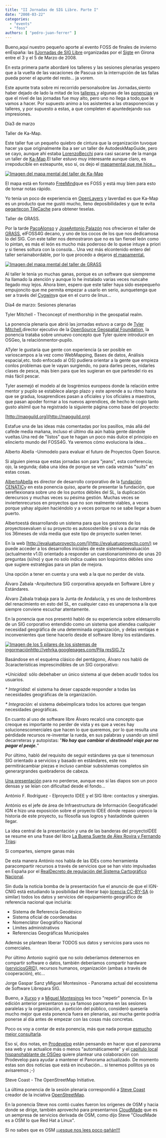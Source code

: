 ```yaml
---
title: "II Jornadas de SIG Libre. Parte I"
date: "2008-03-22"
categories: 
  - "events"
  - "foss"
authors: [ "pedro-juan-ferrer" ]
---
```


Bueno,aquí nuestro pequeño aporte al evento FOSS de finales de invierno enEspaña: las [IIJornadas de SIG Libre](http://www.sigte.udg.es/jornadassiglibre/) organizadas por el [Sigte](http://www.sigte.udg.es/sigteweb2-es/) en Girona entre el 3 y el 5 de Marzo de 2008.

En esta primera parte abordaré los talleres y las sesiones plenarias yespero que a la vuelta de las vacaciones de Pascua sin la interrupción de las fallas pueda poner el apunte del resto... ja vorem.

Este apunte trata sobre mi recorrido personalsobre las Jornadas,siento haber dejado de lado la mitad de los [talleres](http://www.sigte.udg.es/jornadassiglibre/index.php?page=talleres),y algunas de las [ponencias](http://www.sigte.udg.es/jornadassiglibre/index.php?page=jornadas) ya que el nivel de las jornadas fue muy alto, pero uno no llega a todo,que le vamos a hacer. Por supuesto animo a los asistentes a las otrasponencias y talleres, y por supuesto a estas, a que completen el apuntedejando sus impresiones.

  
Día3 de marzo

Taller de Ka-Map.

Este taller fue un pequeño quiebro de cintura que la organización tuvoque hacer ya que originalmente iba a ser un taller de AutodeskMapGuide, pero se cayo, aunque ahí estaba [LorenzoBecchi](http://blog.ominiverdi.org/index.php?/authors/1-Ominoverde) para casi sacarse de la manga un taller de [Ka-Map](http://ka-map.ominiverdi.org/wiki/index.php/Main_Page).El taller estuvo muy interesante aunque claro, es irrepoducible en esteapunte, eso sí, os dejo el [mapamental que me hice...](http://vehrka.googlepages.com/Taller_Ka_Map.mm)

[![Imagen del mapa mental del taller de Ka-Map](images/Taller_Ka_Map.png "Pulsar para ver en grande")](http://vehrka.googlepages.com/Taller_Ka_Map.png)

El mapa está en formato [FreeMind](http://freemind.sourceforge.net/wiki/index.php/Main_Page)que es FOSS y está muy bien para esto de tomar notas rápido.

Yo tenía un poco de experiencia en [OpenLayers](http://www.openlayers.org/) y laverdad es que Ka-Map es un producto que me gustó mucho, lleno deposibilidades y que te evita [pegartecon TileCache](http://geomaticblog.net/gb2/es/2008-01-24-tilecache_windows) para obtener teselas.

Taller de GRASS.

Por la tarde [PacoAlonso](http://webs.um.es/alonsarp/miwiki/doku.php) y [JoseAntonio Palazón](http://webs.um.es/palazon/miwiki/doku.php?id=) nos ofrecieron el taller de [GRASS](http://grass.itc.it/), elFOSS4G decano, y uno de los cocos de los que nos dedicamosa lo del SIG. Con este taller nos demostraron que no es tan fieroel león como lo pintan, es más el león es mucho más poderoso de lo quese intuye a priori y si tienes soltura con la consola... Una vez más elcontenido entero del taller seríainabordable, por lo que procedo a dejaros [el mapamental.](http://vehrka.googlepages.com/Taller_GRASS.mm)

[![Imagen del mapa mental del taller de GRASS](images/Taller_GRASS.png "Pulsar para ver en grande")](http://vehrka.googlepages.com/Taller_GRASS.png)

Al taller le tenía yo muchas ganas, porque es un software que siempreme ha llamado la atención y aunque lo he instalado varias veces nuncahe llegado muy lejos. Ahora bien, espero que este taller haya sido esepequeño empujoncito que me permita empezar a usarlo en serio, aunquetenga que ser a través del [Cygwin](http://cygwin.com/)ya que en el curro de linux...

Día4 de marzo: Sesiones plenarias

Tyler Mitchell - Theconcept of menthorship in the geospatial realm.

La ponencia plenaría que abrió las jornadas estuvo a cargo de [Tyler Mitchell](http://spatialguru.com/),director ejecutivo de la [OpenSource Geospatial Foundation](http://osgeo.org/), la ponencia trataba sobre unnuevo concepto que Tyler quiere introducir en OSGeo, la relaciónmentor-pupilo.

ATyler le gustaría que gente con experiencia (a ser posible en varioscampos a la vez como WebMapping, Bases de datos, Análisis espacial,etc. todo enfocado al OS) pudiera orientar a la gente que empieza conlos problemas que le vayan surgiendo, no para darles peces, nidarles clases de pesca, más bien para que les sugieran en que partesdel río es más fácil pescar.

Tyler asemejó el modelo al de losgrémios europeos donde la relación entre mentor y pupilo se establece alargo plazo y este aprende a su ritmo hasta que se gradua, losaprendices pasan a oficiales y los oficiales a maestros, que pasan apoder formar a los nuevos aprendices, de hecho le cogio tanto gusto alsímil que ha registrado la siguiente página como base del proyecto:

[http://mapguild.org](http://mapguild.org)

Estafue una de las ideas más comentadas por los pasillos, más allá del caféde media mañana, incluso el último día aún había gente dándole vueltas.Una red de "listos" que te hagan un poco más dulce el principio en elincierto mundo del FOSS4G. Ya veremos cómo evoluciona la idea...

Alberto Abella -Unmodelo para evaluar el futuro de Proyectos Open Source.

Si alguien piensa que estas jornadas son para "jeans", esta conferencia; ojo, la segunda; daba una idea de porque se ven cada vezmás "suits" en estas cosas.

[AlbertoAbella](http://www.laflecha.net/site/acercade/Abella) es director de desarrollo corporativo de la [fundación CENATIC](http://www.cenatic.es)y en esta ponencia quiso, aparte de presentar la fundación, que sereflexionara sobre uno de los puntos débiles del SL, la duplicación derecursos y muchas veces su pésima gestión. Muchas veces se inviertenrecursos en proyectos que no son realmente viables, a veces porque yahay alguien haciéndolo y a veces porque no se sabe llegar a buen puerto.

Albertoestá desarrollando un sistema para que los gestores de los proyectosevaluen si su proyecto es autosostenible o si va a durar más de los 36meses de vida media que este tipo de proyecto suelen tener.

En la web [http://evaluatuproyecto.com/](http://evaluatuproyecto.com/) se puede acceder a los desarrollos iniciales de este sistemadeevaluación (actualmente v1.0) orientado a responder un cuestionariomínimo de unas 20 preguntas (si/no) y que no solo indica cuales son lospúntos débiles sino que sugiere estratégias para un plan de mejora.

Una opción a tener en cuenta y una web a la que no perder de vista.

Álvaro Zabala -Arquitectura SIG corporativa apoyada en Software Libre y Estándares.

Álvaro Zabala trabaja para la Junta de Andalucía, y es uno de loshombres del renacimiento en esto del SL, en cualquier caso es unapersona a la que siempre conviene escuchar atentamente.

En la ponencia que nos presentó habló de su experiencia sobre eldesarrollo de un SIG corporativo entendido como un sistema que atiendea cualquier necesidad geográfica de una determinada organización, y delas ventajas e inconvenientes que tiene hacerlo desde el software librey los estándares.

[![Imagen de los 5 pilares de los sistemas de ingormaciónhttp://vehrka.googlepages.com/Pila<br /> resSIG.7z](images/PilaresSIG.png "Pilares de los SIG")](http://vehrka.googlepages.com/PilaresSIG.7z)

Basándose en el esquéma clásico del pentágono, Álvaro nos habló de 3características imprescindibles de un SIG corporativo:

_\*Unicidad:_ sólo debehaber un único sistema al que deben acudir todos los usuarios.

_\* Integridad:_ el sistema ha deser capazde responder a todas las necesidades geográficas de la organización.

_\* Integración:_ el sistema debeimplicara todos los actores que tengan necesidades geográficas.

En cuanto al uso de software libre Álvaro recalcó una concepto que creoque es importante no perder de vista y es que a veces hay solucionescomerciales que hacen lo que queremos, por lo que resulta una pérdidade recursos re-inventar la rueda, en sus palabras y usando un símil decarreteras y autopistas: "_**No hay que cambiar el destinodel viaje por no pagar el peaje.**_"

Por último, habló del requisito de seguir estándares ya que si tenemosun SIG orientado a servicios y basado en estándares, este nos permitirácambiar piezas e incluso cambiar subsistemas completos sin generargrandes quebraderos de cabeza.

[Una presentación](http://www.sigte.udg.es/jornadassiglibre/uploads/file/Ponencias/P3.ppt) para no perderse, aunque eso sí las diapos son un poco densas y se leían con dificultad desde el fondo...

António F. Rodríguez - Elproyecto IDEE y el SIG libre: contactos y sinergias.

António es el jefe de área de Infraestructura de Información Geográficadel IGN e hizo una exposición sobre el proyecto IDEE dónde repaso unpoco la historia de este proyecto, su filosofía sus logros y hastadónde quieren llegar.

La idea central de la presentación y una de las banderas del proyectoIDEE se resume en una frase del libro [La Buena Suerte de Álex Rovira y Fernando Trías](http://casadellibro.com/fichas/fichabiblio/0,,2900000967130,00.html?codigo=2900000967130&nombre=LA%20BUENA%20SUERTE):

Si compartes, siempre ganas más

De esta manera António nos habla de las IDEs como herramienta paracompartir recursos a través de servicios que se han visto impulsadas en España por el [RealDecreto de regulación del Sistema Cartográfico Nacional](http://www.boe.es/g/es/bases_datos/doc.php?coleccion=iberlex&id=2007/20556).

Sin duda la noticia bomba de la presentación fue el anuncio de que el IGN-CNIG está estudiando la posibilidad de liberar bajo [licencia CC-BY-SA](http://creativecommons.org/licenses/by-sa/2.0/) (o similar) todos los datos y servicios del equipamiento geográfico de referencia nacional que incluiría:

- Sistema de Referencia Geodésico
- Sistema oficial de coordenadas
- Nomenclátor Geográfico Nacional
- Límites administrativos
- Referencias Geográficas Municipales

Además se plantean liberar TODOS sus datos y servicios para usos no comerciales.

Por último Antonio sugirió que no solo deberíamos detenernos en compartir software o datos, también deberíamos compartir hardware ([serviciosGRID](http://dissemination.interactive-grid.eu/how_to_use_grid/what_is_grid/)), recursos humanos, organización (ambas a través de cooperación), etc...

Jorge Gaspar Sanz yMiguel Montesinos - Panorama actual del ecosistema de Software Librepara SIG.

Bueno, a [Xurxo](http://geomaticblog.net/gb2/es/user/xurxo) y a [Miguel Montesinos](http://miguel-montesinos-lajara.neurona.com/) les toco "repetir" ponencia. En la edición anterior presentaron su ya famoso panorama en las sesiones paralelas y la organización, a petición del público, consideró quesería mucho mejor que esta ponencia fuera en plenarias, así mucha gente podría ponerse al día antes de empezar con las cosas más concretas.

Poco os voy a contar de esta ponencia, más que nada porque [esmucho mejor consultarla](http://www.sigte.udg.es/jornadassiglibre/uploads/file/Ponencias/P5.odp).

Eso sí, dos notas, en [Prodevelop](http://www.prodevelop.es) están pensando en hacer que el panorama sea web y se actualice más o menos "automáticamente" y el [capítulo local hispanohablante de OSGeo](http://wiki.osgeo.org/wiki/Cap%C3%ADtulo_Local_de_la_comunidad_hispano-hablante) quiere plantear una colaboración con Prodevelop para ayudar a mantener el Panorama actualizado. De momento estas son dos noticias que está en incubación... si tenemos pollitos ya os avisaremos ;-)

Steve Coast - The OpenStreetMap Initiative.

La última ponencia de la sesión plenaria correspondió a [Steve Coast](http://www.asklater.com/steve/) creador de la inciativa [OpenStreetMap](http://wiki.openstreetmap.org/index.php/Main_Page).

En la ponencia Steve nos contó cuales fueron los orígenes de OSM y hacia donde se dirige, también aprovechó para presentarnos [CloudMade](http://cloudmade.com) que es un aempresa de servicios derivada de OSM, como dijo Steve "CloudMade es a OSM lo que Red Hat a Linux".

Si no sabes que es OSM [¡¡¡esque nos lees poco gañán!!!](http://www.geomaticblog.net/gb2/es/2007-12-03-osm_mapping_party:_apatrullando_ciudad)
